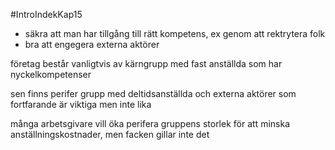 #IntroIndekKap15
- säkra att man har tillgång till rätt kompetens, ex genom att rektrytera folk
- bra att engegera externa aktörer

företag består vanligtvis av kärngrupp med fast anställda som har nyckelkompetenser

sen finns perifer grupp med deltidsanställda och externa aktörer som fortfarande är viktiga men inte lika

många arbetsgivare vill öka perifera gruppens storlek för att minska anställningskostnader, men facken gillar inte det